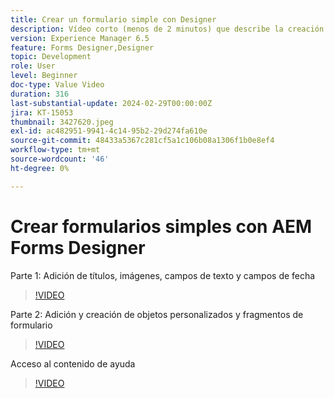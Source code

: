 ```yaml
---
title: Crear un formulario simple con Designer
description: Vídeo corto (menos de 2 minutos) que describe la creación de un formulario sencillo
version: Experience Manager 6.5
feature: Forms Designer,Designer
topic: Development
role: User
level: Beginner
doc-type: Value Video
duration: 316
last-substantial-update: 2024-02-29T00:00:00Z
jira: KT-15053
thumbnail: 3427620.jpeg
exl-id: ac482951-9941-4c14-95b2-29d274fa610e
source-git-commit: 48433a5367c281cf5a1c106b08a1306f1b0e8ef4
workflow-type: tm+mt
source-wordcount: '46'
ht-degree: 0%

---
```


# Crear formularios simples con AEM Forms Designer

Parte 1: Adición de títulos, imágenes, campos de texto y campos de fecha

>[!VIDEO](https://video.tv.adobe.com/v/3427620/?learn=on)

Parte 2: Adición y creación de objetos personalizados y fragmentos de formulario

>[!VIDEO](https://video.tv.adobe.com/v/3427621/?learn=on)

Acceso al contenido de ayuda

>[!VIDEO](https://video.tv.adobe.com/v/3427622/?learn=on)

